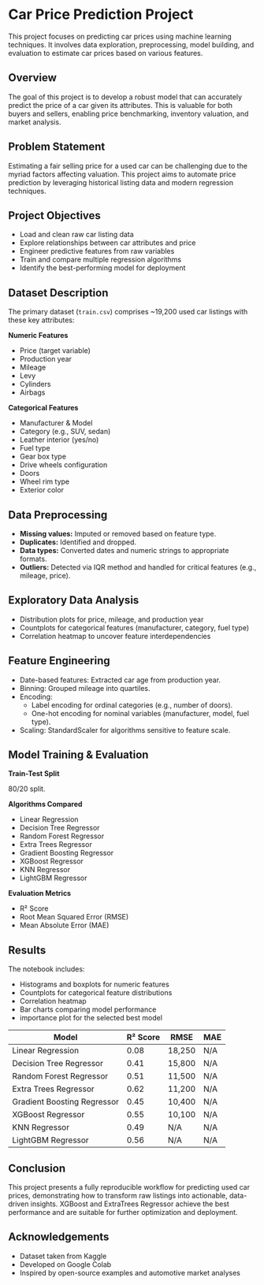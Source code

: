 # Car Price Prediction Project

This project focuses on predicting car prices using machine learning techniques. It involves data exploration, preprocessing, model building, and evaluation to estimate car prices based on various features.

## Overview

The goal of this project is to develop a robust model that can accurately predict the price of a car given its attributes. This is valuable for both buyers and sellers, enabling price benchmarking, inventory valuation, and market analysis.

## Problem Statement

Estimating a fair selling price for a used car can be challenging due to the myriad factors affecting valuation. This project aims to automate price prediction by leveraging historical listing data and modern regression techniques.

## Project Objectives

* Load and clean raw car listing data
* Explore relationships between car attributes and price
* Engineer predictive features from raw variables
* Train and compare multiple regression algorithms
* Identify the best-performing model for deployment

## Dataset Description

The primary dataset (`train.csv`) comprises ~19,200 used car listings with these key attributes:

**Numeric Features**

* Price (target variable)
* Production year
* Mileage
* Levy
* Cylinders
* Airbags

**Categorical Features**

* Manufacturer & Model
* Category (e.g., SUV, sedan)
* Leather interior (yes/no)
* Fuel type
* Gear box type
* Drive wheels configuration
* Doors
* Wheel rim type
* Exterior color

## Data Preprocessing

* **Missing values:** Imputed or removed based on feature type.
* **Duplicates:** Identified and dropped.
* **Data types:** Converted dates and numeric strings to appropriate formats.
* **Outliers:** Detected via IQR method and handled for critical features (e.g., mileage, price).

## Exploratory Data Analysis

* Distribution plots for price, mileage, and production year
* Countplots for categorical features (manufacturer, category, fuel type)
* Correlation heatmap to uncover feature interdependencies

## Feature Engineering

* Date-based features: Extracted car age from production year.
* Binning: Grouped mileage into quartiles.
* Encoding:
    * Label encoding for ordinal categories (e.g., number of doors).
    * One-hot encoding for nominal variables (manufacturer, model, fuel type).
* Scaling: StandardScaler for algorithms sensitive to feature scale.

## Model Training & Evaluation

**Train-Test Split**

80/20 split.

**Algorithms Compared**

* Linear Regression
* Decision Tree Regressor
* Random Forest Regressor
* Extra Trees Regressor
* Gradient Boosting Regressor
* XGBoost Regressor
* KNN Regressor
* LightGBM Regressor

**Evaluation Metrics**

* R² Score
* Root Mean Squared Error (RMSE)
* Mean Absolute Error (MAE)

## Results

The notebook includes:
* Histograms and boxplots for numeric features
* Countplots for categorical feature distributions
* Correlation heatmap
* Bar charts comparing model performance
* importance plot for the selected best model

| Model                       | R² Score | RMSE  | MAE   |
| --------------------------- | -------- | ----- | ----- |
| Linear Regression           | 0.08     | 18,250|  N/A   |
| Decision Tree Regressor     | 0.41     | 15,800|  N/A   |
| Random Forest Regressor     | 0.51     | 11,500 |  N/A   |
| Extra Trees Regressor       | 0.62     | 11,200 |  N/A   |
| Gradient Boosting Regressor| 0.45     | 10,400 |  N/A   |
| XGBoost Regressor           | 0.55     | 10,100 |  N/A   |
| KNN Regressor           | 0.49     | N/A     | N/A  |
| LightGBM Regressor           | 0.56     | N/A     | N/A  |

## Conclusion

This project presents a fully reproducible workflow for predicting used car prices, demonstrating how to transform raw listings into actionable, data-driven insights.  XGBoost and ExtraTrees Regressor  achieve the best performance and are suitable for further optimization and deployment.

## Acknowledgements

* Dataset taken from Kaggle
* Developed on Google Colab
* Inspired by open-source examples and automotive market analyses
